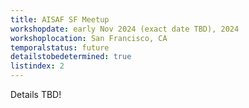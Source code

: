 ```yaml
---
title: AISAF SF Meetup
workshopdate: early Nov 2024 (exact date TBD), 2024
workshoplocation: San Francisco, CA
temporalstatus: future
detailstobedetermined: true
listindex: 2
---
```


Details TBD!
